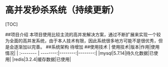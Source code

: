 # 高并发秒杀系统（持续更新）

[TOC]

##项目介绍
本项目使用比较主流的高并发解决方案，通过不断扩展来实现一个较为全面的高并发系统，由于本人技术有限，因此系统很多地方可能不是很优秀，但是会逐渐加以完善。
##系统架构
待增加
##使用技术
| 使用技术|版本|作用|使用情况|
| :-------- | --------:|--------:|--------:|
|mysql|5.7.14|持久化数据|已使用|
|redis|3.2.4|缓存数据|已使用|

